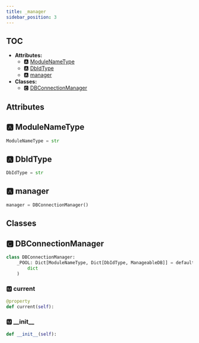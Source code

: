 ```yaml
---
title: _manager
sidebar_position: 3
---
```


## TOC

- **Attributes:**
  - 🅰 [ModuleNameType](#🅰-modulenametype)
  - 🅰 [DbIdType](#🅰-dbidtype)
  - 🅰 [manager](#🅰-manager)
- **Classes:**
  - 🅲 [DBConnectionManager](#🅲-dbconnectionmanager)

## Attributes

## 🅰 ModuleNameType

```python
ModuleNameType = str
```

## 🅰 DbIdType

```python
DbIdType = str
```

## 🅰 manager

```python
manager = DBConnectionManager()
```


## Classes

## 🅲 DBConnectionManager

```python
class DBConnectionManager:
    _POOL: Dict[ModuleNameType, Dict[DbIdType, ManageableDB]] = defaultdict(
        dict
    )
```


### 🅼 current

```python
@property
def current(self):
```
### 🅼 \_\_init\_\_

```python
def __init__(self):
```
